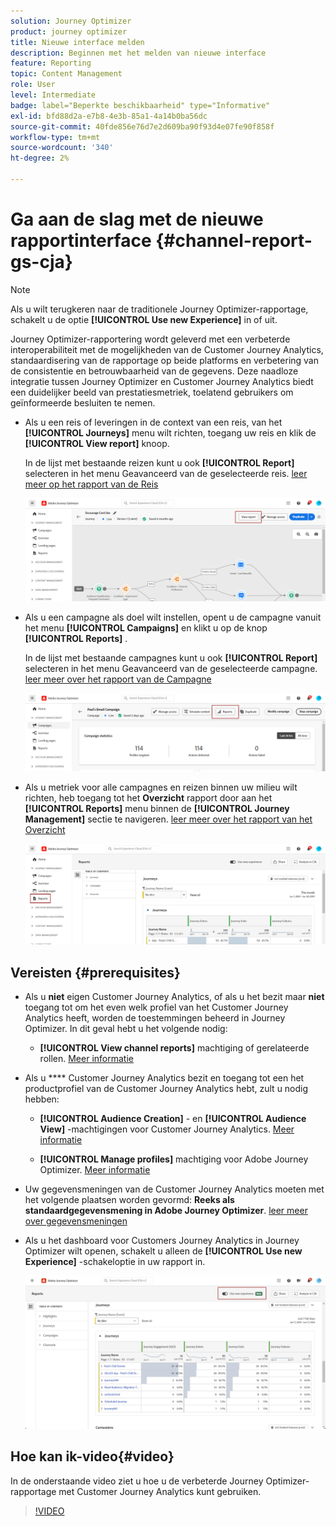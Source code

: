 ```yaml
---
solution: Journey Optimizer
product: journey optimizer
title: Nieuwe interface melden
description: Beginnen met het melden van nieuwe interface
feature: Reporting
topic: Content Management
role: User
level: Intermediate
badge: label="Beperkte beschikbaarheid" type="Informative"
exl-id: bfd88d2a-e7b8-4e3b-85a1-4a14b0ba56dc
source-git-commit: 40fde856e76d7e2d609ba90f93d4e07fe90f858f
workflow-type: tm+mt
source-wordcount: '340'
ht-degree: 2%

---
```


# Ga aan de slag met de nieuwe rapportinterface {#channel-report-gs-cja}

>[!NOTE]
>
> Als u wilt terugkeren naar de traditionele Journey Optimizer-rapportage, schakelt u de optie **[!UICONTROL Use new Experience]** in of uit.

Journey Optimizer-rapportering wordt geleverd met een verbeterde interoperabiliteit met de mogelijkheden van de Customer Journey Analytics, standaardisering van de rapportage op beide platforms en verbetering van de consistentie en betrouwbaarheid van de gegevens. Deze naadloze integratie tussen Journey Optimizer en Customer Journey Analytics biedt een duidelijker beeld van prestatiesmetriek, toelatend gebruikers om geïnformeerde besluiten te nemen.

* Als u een reis of leveringen in de context van een reis, van het **[!UICONTROL Journeys]** menu wilt richten, toegang uw reis en klik de **[!UICONTROL View report]** knoop.

  In de lijst met bestaande reizen kunt u ook **[!UICONTROL Report]** selecteren in het menu Geavanceerd van de geselecteerde reis. [ leer meer op het rapport van de Reis ](journey-global-report-cja.md)

  ![](assets/gs-cja-report-3.png)

* Als u een campagne als doel wilt instellen, opent u de campagne vanuit het menu **[!UICONTROL Campaigns]** en klikt u op de knop **[!UICONTROL Reports]** .

  In de lijst met bestaande campagnes kunt u ook **[!UICONTROL Report]** selecteren in het menu Geavanceerd van de geselecteerde campagne. [ leer meer over het rapport van de Campagne ](campaign-global-report-cja.md)

  ![](assets/gs-cja-report-2.png)

* Als u metriek voor alle campagnes en reizen binnen uw milieu wilt richten, heb toegang tot het **Overzicht** rapport door aan het **[!UICONTROL Reports]** menu binnen de **[!UICONTROL Journey Management]** sectie te navigeren. [ leer meer over het rapport van het Overzicht ](channel-report-cja.md)

  ![](assets/gs-cja-report-1.png)

## Vereisten {#prerequisites}

* Als u **niet** eigen Customer Journey Analytics, of als u het bezit maar **niet** toegang tot om het even welk profiel van het Customer Journey Analytics heeft, worden de toestemmingen beheerd in Journey Optimizer. In dit geval hebt u het volgende nodig:

   * **[!UICONTROL View channel reports]** machtiging of gerelateerde rollen. [Meer informatie](../administration/permissions.md)

* Als u **** Customer Journey Analytics bezit en toegang tot een het productprofiel van de Customer Journey Analytics hebt, zult u nodig hebben:

   * **[!UICONTROL Audience Creation]** - en **[!UICONTROL Audience View]** -machtigingen voor Customer Journey Analytics. [Meer informatie](https://experienceleague.adobe.com/en/docs/analytics-platform/using/technotes/access-control)

   * **[!UICONTROL Manage profiles]** machtiging voor Adobe Journey Optimizer. [Meer informatie](../administration/permissions.md)

* Uw gegevensmeningen van de Customer Journey Analytics moeten met het volgende plaatsen worden gevormd: **Reeks als standaardgegevensmening in Adobe Journey Optimizer**. [ leer meer over gegevensmeningen ](https://experienceleague.adobe.com/en/docs/analytics-platform/using/cja-dataviews/create-dataview)

* Als u het dashboard voor Customers Journey Analytics in Journey Optimizer wilt openen, schakelt u alleen de **[!UICONTROL Use new Experience]** -schakeloptie in uw rapport in.

  ![](assets/cja-option.png)

## Hoe kan ik-video{#video}

In de onderstaande video ziet u hoe u de verbeterde Journey Optimizer-rapportage met Customer Journey Analytics kunt gebruiken.

>[!VIDEO](https://video.tv.adobe.com/v/3430413)